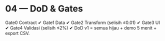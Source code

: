 # 04 — DoD & Gates
Gate0 Contract ✔ Gate1 Data ✔ Gate2 Transform (selisih ≤0.01) ✔ Gate3 UI ✔ Gate4 Validasi (selisih ≤2%) ✔
DoD v1 = semua hijau + demo 5 menit + export CSV.
